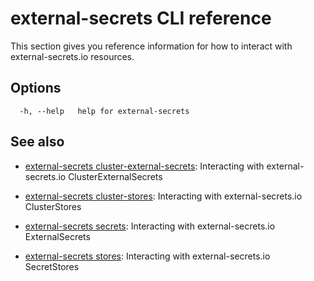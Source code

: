 # external-secrets CLI reference

This section gives you reference information for how to interact with external-secrets.io resources.

## <a id="options"></a> Options

```console
  -h, --help   help for external-secrets
```

## <a id="see-also"></a> See also

- [external-secrets cluster-external-secrets](cluster-external-secrets.hbs.md):
  Interacting with external-secrets.io ClusterExternalSecrets

- [external-secrets cluster-stores](cluster-stores.hbs.md):
  Interacting with external-secrets.io ClusterStores

- [external-secrets secrets](secrets.hbs.md):
  Interacting with external-secrets.io ExternalSecrets

- [external-secrets stores](stores.hbs.md):
  Interacting with external-secrets.io SecretStores
